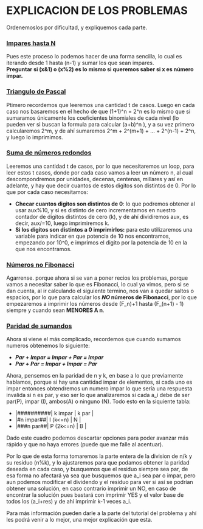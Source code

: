 # EXPLICACION DE LOS PROBLEMAS

Ordenemoslos por dificultad, y expliquemos cada parte.

### [ Impares hasta N](https://omegaup.com/arena/problem/Impares-hasta-N/#problems)
  Pues este proceso lo podemos hacer de una forma sencilla, lo cual es iterando desde 1 hasta (n-1) y sumar los que sean impares.  
  **Preguntar si (x&1) o (x%2) es lo mismo si queremos saber si x es número impar.**

### [Triangulo de Pascal](https://omegaup.com/arena/problem/Triangulo-de-Pascal-Niveles/#problems)
  Ptimero recordemos que leeremos una cantidad t de casos. Luego en cada caso nos basaremos en el hecho de que (1+1)^n = 2^n es lo mismo que si sumaramos únicamente los coeficientes binomiales de cada nivel (lo pueden ver si buscan la formula para calcular (a+b)^n ), y a su vez primero calcularemos 2^m, y de ahí sumaremos 2^m + 2^(m+1) + ... + 2^(n-1) + 2^n, y luego lo imprimimos.
  
### [Suma de números redondos](https://codeforces.com/contest/1352/problem/A)
  Leeremos una cantidad t de casos, por lo que necesitaremos un loop, para leer estos t casos, donde por cada caso vamos a leer un número n, al cual descompondremos
  por unidades, decenas, centenas, millares y así en adelante, y hay que decir cuantos de estos digitos son distintos de 0. Por lo que por cada caso necesitamos:
  
  - **Checar cuantos digitos son distintos de 0**: lo que podremos obtener al usar aux%10, y si es distinto de cero incrementamos en nuestro contador de dígitos distintos de cero (k), y de ahí dividiremos aux, es decir, aux/=10, luego imprimiremos k.
  - **Si los digitos son distintos a 0 imprimirlos:** para esto utilizaremos una variable para indicar en que potencia de 10 nos encontramos, empezando por 10^0, 
  e imprimos el digito por la potencia de 10 en la que nos encontramos.
  
### [ Números no Fibonacci ](https://omegaup.com/arena/problem/nofib/#problems)
  Agarrense. porque ahora si se van a poner recios los problemas, porque vamos a necesitar saber lo que es Fibonacci, lo cual ya vimos, pero si se dan cuenta, al
  ir calculando el siguiente termino, nos van a quedar saltos o espacios, por lo que para calcular los **_NO_ números de Fibonacci**, por lo que empezaremos a imprimir los números
  desde (F_n)+1 hasta (F_(n+1) - 1) siempre y cuando sean **MENORES A n**.

### [ Paridad de sumandos ](https://codeforces.com/contest/1352/problem/B)
  Ahora si viene el más complicado, recordemos que cuando sumamos numeros obtenemos lo siguiente:
  - ***Par + Impar = Impar + Par = Impar***
  - ***Par + Par = Impar + Impar = Par***
  
  Ahora, pensemos en la paridad de n y k, en base a lo que previamente hablamos, porque si hay una cantidad impar de elementos, si cada uno es impar
  entonces obtendremos un numero impar lo que sería una respuesta invalida si n es par, y eso ser lo que analizaremos si cada a_i debe de ser par(P),
  impar (I), ambos(A) o ninguno (N). Todo esto en la siquiente tabla:
  
  -  |##########|  k impar  |  k par |
  -  |#n impar##| I (k<=n)  |  N     |
  -  |###n par##| P (2k<=n) |  B     |
  
  Dado este cuadro podemos descartar opciones para poder avanzar más rápido y que no haya errores (puede que me falle al acentuar).
  
  Por lo que de esta forma tomaremos la parte entera de la division de n/k y su residuo (n%k), y lo ajustaremos para que podamos obtener la paridad deseada en cada caso,
  y busquemos que el residuo siempre sea par, de esa forma no afectará ya sea que busquemos que a_i sea par o impar, pero aun podemos modificar el dividendo y el residuo
  para ver si así se podrían obtener una solución, en caso contrario imprimir un NO, en caso de encontrar la solución pues bastará con imprimir YES y el valor base de todos
  los (a_i+res) y de ahí imprimir k-1 veces a_i.
  
  Para más información pueden darle a la parte del tutorial del problema y ahí les podrá venir a lo mejor, una mejor explicación que esta.
